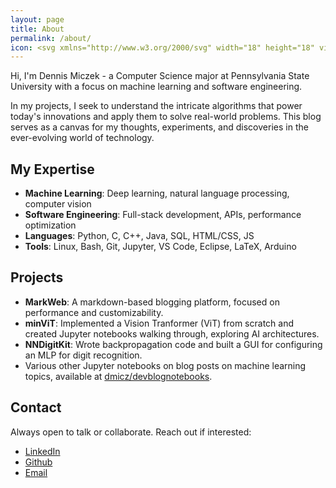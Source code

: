 ```yaml
---
layout: page
title: About
permalink: /about/
icon: <svg xmlns="http://www.w3.org/2000/svg" width="18" height="18" viewBox="0 0 24 24" fill="none" stroke="currentColor" stroke-width="2" stroke-linecap="round" stroke-linejoin="round" class="lucide lucide-user"><path d="M19 21v-2a4 4 0 0 0-4-4H9a4 4 0 0 0-4 4v2"></path><circle cx="12" cy="7" r="4"></circle></svg>
---
```


Hi, I'm Dennis Miczek - a Computer Science major at Pennsylvania State University with a focus on machine learning and software engineering.

In my projects, I seek to understand the intricate algorithms that power today's innovations and apply them to solve real-world problems. This blog serves as a canvas for my thoughts, experiments, and discoveries in the ever-evolving world of technology.

## My Expertise

 - **Machine Learning**: Deep learning, natural language processing, computer vision
 - **Software Engineering**: Full-stack development, APIs, performance optimization
 - **Languages**: Python, C, C++, Java, SQL, HTML/CSS, JS
 - **Tools**: Linux, Bash, Git, Jupyter, VS Code, Eclipse, LaTeX, Arduino

## Projects

 - **MarkWeb**: A markdown-based blogging platform, focused on performance and customizability.
 - **minViT**: Implemented a Vision Tranformer (ViT) from scratch and created Jupyter notebooks walking through, exploring AI architectures.
 - **NNDigitKit**: Wrote backpropagation code and built a GUI for configuring an MLP for digit recognition.
 - Various other Jupyter notebooks on blog posts on machine learning topics, available at [dmicz/devblognotebooks](https://github.com/dmicz/devblognotebooks/).

## Contact

Always open to talk or collaborate. Reach out if interested:
 - [LinkedIn](https://www.linkedin.com/in/dennis-miczek/)
 - [Github](https://github.com/dmicz)
 - [Email](mailto:dennis.miczek@gmail.com)
